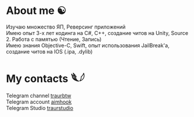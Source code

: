 
# About me ☯
Изучаю множество ЯП, Реверсинг приложений  
Имею опыт 3-х лет кодинга на C#, C++, создание читов на Unity, Source 2. Работа с памятью (Чтение, Запись)  
Имею знания Objective-C, Swift, опыт использования JailBreak'а, создание читов на IOS (.ipa, .dylib)



# My contacts 𓆰𓆪
Telegram channel
[traurbtw](https://t.me/traurbtw)  
Telegram account
[aimhook](https://t.me/aimhook)  
Telegram Studio
[traurstudio](https://t.me/traurstudio)
